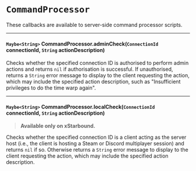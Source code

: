 # `CommandProcessor`

These callbacks are available to server-side command processor scripts.

----

#### `Maybe<String>` CommandProcessor.adminCheck(`ConnectionId` connectionId, `String` actionDescription)

Checks whether the specified connection ID is authorised to perform admin actions and returns `nil` if authorisation is successful. If unauthorised, returns a `String` error message to display to the client requesting the action, which may include the specified action description, such as "Insufficient privileges to do the time warp again".

----

#### `Maybe<String>` CommandProcessor.localCheck(`ConnectionId` connectionId, `String` actionDescription)

> **Available only on xStarbound.**

Checks whether the specified connection ID is a client acting as the server host (i.e., the client is hosting a Steam or Discord multiplayer session) and returns `nil` if so. Otherwise returns a `String` error message to display to the client requesting the action, which may include the specified action description.